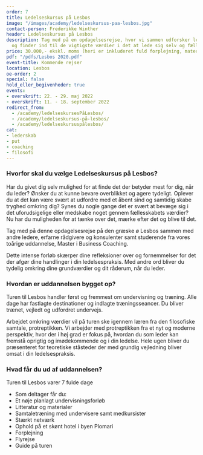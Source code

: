 ```yaml
---
order: 7
title: Ledelseskursus på Lesbos
image: "/images/academy/ledelseskursus-paa-lesbos.jpg"
contact-person: Frederikke Winther
header: Ledelseskursus på Lesbos
description: Tag med på en opdagelsesrejse, hvor vi sammen udforsker ledelseskunsten
  og finder ind til de vigtigste værdier i det at lede sig selv og fællesskabet.
price: 30.000,- ekskl. moms (heri er inkluderet fuld forplejning, materialer og rejse)
pdf: "/pdfs/Lesbos 2020.pdf"
event-title: Kommende rejser
location: Lesbos
oe-order: 2
special: false
hold_eller_begivenheder: true
events:
- overskrift: 22. - 29. maj 2022
- overskrift: 11. - 18. september 2022
redirect_from:
  - /academy/ledelseskursesPåLesbos/
  - /academy/ledelseskursus-på-lesbos/
  - /academy/ledelseskursuspålesbos/
cat:
- lederskab
- put
- coaching
- filosofi
---
```

### Hvorfor skal du vælge Ledelseskursus på Lesbos?

Har du givet dig selv mulighed for at finde det der betyder mest for dig, når du leder? Ønsker du at kunne bevare overblikket og agere tydeligt. Oplever du at det kan være svært at udfordre med et åbent sind og samtidig skabe tryghed omkring dig? Synes du nogle gange det er svært at bevæge sig i det uforudsigelige eller medskabe noget gennem fællesskabets værdier? Nu har du muligheden for at tænke over det, mærke efter det og blive til det.

Tag med på denne opdagelsesrejse på den græske ø Lesbos sammen med andre ledere, erfarne rådgivere og konsulenter samt studerende fra vores toårige uddannelse, Master i Business Coaching.

Dette intense forløb skærper dine refleksioner over og fornemmelser for det der afgør dine handlinger i din ledelsespraksis. Med andre ord bliver du tydelig omkring dine grundværdier og dit råderum, når du leder.

### Hvordan er uddannelsen bygget op?

Turen til Lesbos handler først og fremmest om undervisning og træning. Alle dage har fastlagte destinationer og indlagte træningsseancer.  Du bliver trænet, vejledt og udfordret undervejs.

Arbejdet omkring værdier vil på turen ske igennem læren fra den filosofiske samtale, protreptikken. Vi arbejder med protreptikken fra et nyt og moderne perspektiv, hvor der i høj grad er fokus på, hvordan du som leder kan fremstå oprigtig og imødekommende og i din ledelse. Hele ugen bliver du præsenteret for teoretiske ståsteder der med grundig vejledning bliver omsat i din ledelsespraksis.

### Hvad får du ud af uddannelsen?

Turen til Lesbos varer 7 fulde dage

* Som deltager får du:
* Et nøje planlagt undervisningsforløb
* Litteratur og materialer
* Samtaletræning med undervisere samt medkursister
* Stærkt netværk
* Ophold på et skønt hotel i byen Plomari
* Forplejning
* Flyrejse
* Guide på turen